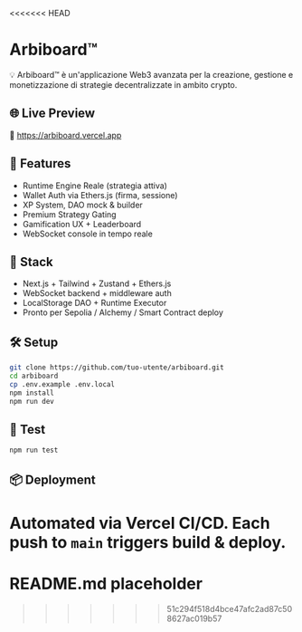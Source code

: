<<<<<<< HEAD
# Arbiboard™

💡 Arbiboard™ è un'applicazione Web3 avanzata per la creazione, gestione e monetizzazione di strategie decentralizzate in ambito crypto.

## 🌐 Live Preview
🔗 https://arbiboard.vercel.app

## 🚀 Features
- Runtime Engine Reale (strategia attiva)
- Wallet Auth via Ethers.js (firma, sessione)
- XP System, DAO mock & builder
- Premium Strategy Gating
- Gamification UX + Leaderboard
- WebSocket console in tempo reale

## 🧱 Stack
- Next.js + Tailwind + Zustand + Ethers.js
- WebSocket backend + middleware auth
- LocalStorage DAO + Runtime Executor
- Pronto per Sepolia / Alchemy / Smart Contract deploy

## 🛠️ Setup
```bash
git clone https://github.com/tuo-utente/arbiboard.git
cd arbiboard
cp .env.example .env.local
npm install
npm run dev
```

## 🧪 Test
```bash
npm run test
```

## 📦 Deployment
Automated via Vercel CI/CD. Each push to `main` triggers build & deploy.
=======
# README.md placeholder
>>>>>>> 51c294f518d4bce47afc2ad87c508627ac019b57
